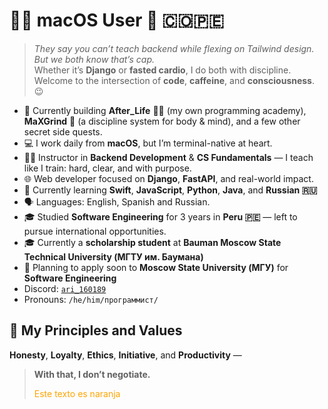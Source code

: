 # 👨‍💻  macOS User 🍎 🇨🇴🇵🇪

> *They say you can’t teach backend while flexing on Tailwind design.  
> But we both know that’s cap.*  
> Whether it’s **Django** or **fasted cardio**, I do both with discipline.  
> Welcome to the intersection of **code**, **caffeine**, and **consciousness**. 😉

- 🔭 Currently building **After_Life** 🧑‍🏫 (my own programming academy), **MaXGrind** 💪 (a discipline system for body & mind), and a few other secret side quests.  
- 💻 I work daily from **macOS**, but I’m terminal-native at heart.  
- 👨‍🏫 Instructor in **Backend Development** & **CS Fundamentals** — I teach like I train: hard, clear, and with purpose.  
- 🌐 Web developer focused on **Django**, **FastAPI**, and real-world impact.  
- 🌱 Currently learning **Swift**, **JavaScript**, **Python**, **Java**, and **Russian 🇷🇺**  
- 🗣 Languages: English, Spanish and Russian.
- 🎓 Studied **Software Engineering** for 3 years in **Peru 🇵🇪** — left to pursue international opportunities.  
- 🎓 Currently a **scholarship student** at **Bauman Moscow State Technical University (МГТУ им. Баумана)**  
- 🎯 Planning to apply soon to **Moscow State University (МГУ)** for **Software Engineering**
- Discord: [`ari_160189`](https://discord.com/users/ari_160189)  
- Pronouns: `/he/him/программист/`

## 🧭 My Principles and Values

**Honesty**, **Loyalty**, **Ethics**, **Initiative**, and **Productivity** —  
> **With that, I don’t negotiate.**
>
> <span style="color: orange;">Este texto es naranja</span>

